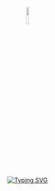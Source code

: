 
<div align="center">
<img width="10%" src="https://media2.giphy.com/media/1jgLDGD1Bn27e/giphy.gif"><br>
<a href="https://git.io/typing-svg"><img src="https://readme-typing-svg.demolab.com?font=Fira+Code&size=15&duration=500&pause=500&color=C5BBBB&center=true&vCenter=true&width=435&lines=gooootchaaa!!!;discord.gg%2Fuyuyorum;sick+uWu%3F;uyuyorumstore.com;nill%2Cnull%2Cundefined;where+is+my+lighter+or+my+mind%3F;sa%C4%B1ofjasj%C4%B1fod%C4%B1fjdj%C4%B1asdfsaduasjd;lol;01010101010101010010101;anime+girls+real%3F;lmao;why+do+we+use+microsoft+instead+of+linux%3F;copilot+and+chatgbt+got+me;why+are+people+so+selfish%3F" alt="Typing SVG" /></a>
</div>

